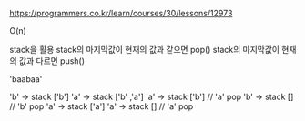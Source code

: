 https://programmers.co.kr/learn/courses/30/lessons/12973

O(n)

stack을 활용
stack의 마지막값이 현재의 값과 같으면 pop()
stack의 마지막값이 현재의 값과 다르면 push()

'baabaa'

'b' -> stack ['b']
'a' -> stack ['b' ,'a']
'a' -> stack ['b'] // 'a' pop
'b' -> stack [] // 'b' pop
'a' -> stack ['a']
'a' -> stack [] // 'a' pop

